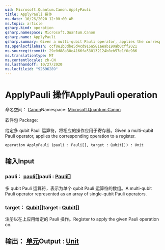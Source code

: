 ```yaml
---
uid: Microsoft.Quantum.Canon.ApplyPauli
title: ApplyPauli 操作
ms.date: 10/26/2020 12:00:00 AM
ms.topic: article
qsharp.kind: operation
qsharp.namespace: Microsoft.Quantum.Canon
qsharp.name: ApplyPauli
qsharp.summary: Given a multi-qubit Pauli operator, applies the corresponding operation to a register.
ms.openlocfilehash: ccf8e1b3dbe5d4cd916a581aeab190ab0cff2021
ms.sourcegitcommit: 29e0d88a30e4166fa580132124b0eb57e1f0e986
ms.translationtype: MT
ms.contentlocale: zh-CN
ms.lasthandoff: 10/27/2020
ms.locfileid: "92696289"
---
```

# <a name="applypauli-operation"></a><span data-ttu-id="614c2-102">ApplyPauli 操作</span><span class="sxs-lookup"><span data-stu-id="614c2-102">ApplyPauli operation</span></span>

<span data-ttu-id="614c2-103">命名空间： [Canon](xref:Microsoft.Quantum.Canon)</span><span class="sxs-lookup"><span data-stu-id="614c2-103">Namespace: [Microsoft.Quantum.Canon](xref:Microsoft.Quantum.Canon)</span></span>

<span data-ttu-id="614c2-104">软件包 [](https://nuget.org/packages/)</span><span class="sxs-lookup"><span data-stu-id="614c2-104">Package: [](https://nuget.org/packages/)</span></span>


<span data-ttu-id="614c2-105">给定多 qubit Pauli 运算符，将相应的操作应用于寄存器。</span><span class="sxs-lookup"><span data-stu-id="614c2-105">Given a multi-qubit Pauli operator, applies the corresponding operation to a register.</span></span>

```qsharp
operation ApplyPauli (pauli : Pauli[], target : Qubit[]) : Unit
```


## <a name="input"></a><span data-ttu-id="614c2-106">输入</span><span class="sxs-lookup"><span data-stu-id="614c2-106">Input</span></span>

### <a name="pauli--pauli"></a><span data-ttu-id="614c2-107">pauli： [pauli](xref:microsoft.quantum.lang-ref.pauli)[]</span><span class="sxs-lookup"><span data-stu-id="614c2-107">pauli : [Pauli](xref:microsoft.quantum.lang-ref.pauli)[]</span></span>

<span data-ttu-id="614c2-108">多 qubit Pauli 运算符，表示为单个 qubit Pauli 运算符的数组。</span><span class="sxs-lookup"><span data-stu-id="614c2-108">A multi-qubit Pauli operator represented as an array of single-qubit Pauli operators.</span></span>


### <a name="target--qubit"></a><span data-ttu-id="614c2-109">target： [Qubit](xref:microsoft.quantum.lang-ref.qubit)[]</span><span class="sxs-lookup"><span data-stu-id="614c2-109">target : [Qubit](xref:microsoft.quantum.lang-ref.qubit)[]</span></span>

<span data-ttu-id="614c2-110">注册以在上应用给定的 Pauli 操作。</span><span class="sxs-lookup"><span data-stu-id="614c2-110">Register to apply the given Pauli operation on.</span></span>



## <a name="output--unit"></a><span data-ttu-id="614c2-111">输出： [单元](xref:microsoft.quantum.lang-ref.unit)</span><span class="sxs-lookup"><span data-stu-id="614c2-111">Output : [Unit](xref:microsoft.quantum.lang-ref.unit)</span></span>

